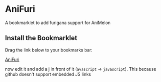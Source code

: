 # AniFuri

A bookmarklet to add furigana support for AniMelon

## Install the Bookmarklet

Drag the link below to your bookmarks bar:

[AniFuri](<./javascript:(function()%7Bconst%20appElement=document.querySelector(%22%5Bng-app%5D,%20%5Bdata-ng-app%5D%22);const%20injector=window.angular.element(appElement).injector();const%20$rootScope=injector.get(%22$rootScope%22);function%20findScope(scope,controllerName)%7Bif(scope.renderers)return%20scope;if(scope.$childHead)return%20findScope(scope.$childHead,controllerName);if(scope.$nextSibling)return%20findScope(scope.$nextSibling,controllerName);return%20null%7Dfunction%20annotateRuby(japaneseTextRaw,hiraganaTextRaw)%7Bconst%20rubyTextGroups=%5B%5D;const%20japaneseTextGroups=japaneseTextRaw.trim().split(%22%20%22);const%20hiraganaTextGroups=hiraganaTextRaw.trim().split(%22%20%22);for(let%20j=0;j%3CjapaneseTextGroups.length;j++)%7Bconst%20japaneseText=japaneseTextGroups%5Bj%5D;const%20hiraganaText=hiraganaTextGroups%5Bj%5D;let%20hiraganaIndex=0;let%20i=0;let%20rubyTextFrag=%22%22;while(i%3CjapaneseText.length)%7Bconst%20char=japaneseText%5Bi%5D;if(/%5B%5Cu4E00-%5Cu9FAF%5D/.test(char))%7Blet%20kanjiEnd=i+1;while(kanjiEnd%3CjapaneseText.length&&/%5B%5Cu4E00-%5Cu9FAF%5D/.test(japaneseText%5BkanjiEnd%5D))kanjiEnd++;const%20kanji=japaneseText.slice(i,kanjiEnd);const%20hiraganaEnd=japaneseText.length-kanjiEnd;const%20furigana=hiraganaText.slice(hiraganaIndex,hiraganaEnd?-hiraganaEnd:void%200);rubyTextFrag+=%60%3Cruby%3E$%7Bkanji%7D%3Crt%3E$%7Bfurigana%7D%3C/rt%3E%3C/ruby%3E%60;i=kanjiEnd;hiraganaIndex=hiraganaEnd%7Delse%7BrubyTextFrag+=char;i++;hiraganaIndex++%7D%7DrubyTextGroups.push(rubyTextFrag)%7Dconst%20rubyText=rubyTextGroups.join(%22%20%22);console.log(rubyText);return%20rubyText%7Dconst%20rubyCtx=%7B%7D;function%20maybeAnnotateRuby(dialogue,renderer)%7BrubyCtx%5Brenderer.subtitleLanguage%5D=%7Bdialogue:dialogue,renderer:renderer%7D;const%20otherCtx=Object.keys(rubyCtx).filter((x=%3Ex!==renderer.subtitleLanguage));if(!otherCtx.length)return;if(!otherCtx.every((x=%3ErubyCtx%5Bx%5D.dialogue.start===dialogue.start)))return;const%20hiraganaElement=document.querySelector(%22.layerhiragana%20.hiragana.subtitle%22);hiraganaElement.style.display=%22none%22;const%20japaneseElement=document.querySelector(%22.anjapanese%20.japanese.subtitle%22);const%20rubyText=annotateRuby(rubyCtx.japanese.dialogue._rawPartsString,rubyCtx.hiragana.dialogue._rawPartsString);japaneseElement.innerHTML=rubyText%7Dconst%20$scope=findScope($rootScope,%22videoCtrl%22);if(!$scope)%7Bconsole.error(%22Could%20not%20find%20the%20scope%20for%20controller%22);return%7Dconst%20japaneseRenderer=$scope.renderers.find((x=%3Ex.language===%22japanese%22));const%20hiraganaRenderer=$scope.renderers.find((x=%3Ex.language===%22hiragana%22));if(window.origJpRenderDraw)japaneseRenderer.renderer.draw=window.origJpRenderDraw;if(window.origHiRenderDraw)hiraganaRenderer.renderer.draw=window.origHiRenderDraw;window.origJpRenderDraw=japaneseRenderer.renderer.draw;window.origHiRenderDraw=hiraganaRenderer.renderer.draw;japaneseRenderer.renderer.draw=dialogue=%3E%7Bwindow.origJpRenderDraw.apply(japaneseRenderer.renderer,%5Bdialogue%5D);maybeAnnotateRuby(dialogue,japaneseRenderer.renderer)%7D;hiraganaRenderer.renderer.draw=dialogue=%3E%7Bwindow.origHiRenderDraw.apply(hiraganaRenderer.renderer,%5Bdialogue%5D);maybeAnnotateRuby(dialogue,hiraganaRenderer.renderer)%7D;%7D)();>)

now edit it and add a j in front of it (`avascript` -> `javascript`). This because github doesn't support embedded JS links
